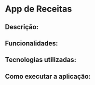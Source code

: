 # App de Receitas

## Descrição:

## Funcionalidades:

## Tecnologias utilizadas:

## Como executar a aplicação:
